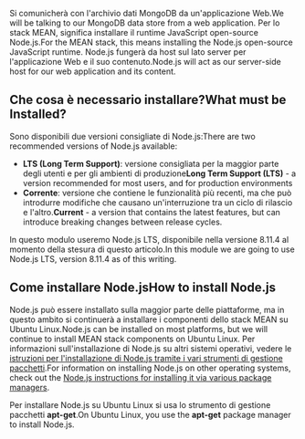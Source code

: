 <span data-ttu-id="6c006-101">Si comunicherà con l'archivio dati MongoDB da un'applicazione Web.</span><span class="sxs-lookup"><span data-stu-id="6c006-101">We will be talking to our MongoDB data store from a web application.</span></span> <span data-ttu-id="6c006-102">Per lo stack MEAN, significa installare il runtime JavaScript open-source Node.js.</span><span class="sxs-lookup"><span data-stu-id="6c006-102">For the MEAN stack, this means installing the Node.js open-source JavaScript runtime.</span></span> <span data-ttu-id="6c006-103">Node.js fungerà da host sul lato server per l'applicazione Web e il suo contenuto.</span><span class="sxs-lookup"><span data-stu-id="6c006-103">Node.js will act as our server-side host for our web application and its content.</span></span>

## <a name="what-must-be-installed"></a><span data-ttu-id="6c006-104">Che cosa è necessario installare?</span><span class="sxs-lookup"><span data-stu-id="6c006-104">What must be Installed?</span></span>

<span data-ttu-id="6c006-105">Sono disponibili due versioni consigliate di Node.js:</span><span class="sxs-lookup"><span data-stu-id="6c006-105">There are two recommended versions of Node.js available:</span></span>

- <span data-ttu-id="6c006-106">**LTS (Long Term Support)**: versione consigliata per la maggior parte degli utenti e per gli ambienti di produzione</span><span class="sxs-lookup"><span data-stu-id="6c006-106">**Long Term Support (LTS)** - a version recommended for most users, and for production environments</span></span>
- <span data-ttu-id="6c006-107">**Corrente**: versione che contiene le funzionalità più recenti, ma che può introdurre modifiche che causano un'interruzione tra un ciclo di rilascio e l'altro.</span><span class="sxs-lookup"><span data-stu-id="6c006-107">**Current** - a version that contains the latest features, but can introduce breaking changes between release cycles.</span></span>

<span data-ttu-id="6c006-108">In questo modulo useremo Node.js LTS, disponibile nella versione 8.11.4 al momento della stesura di questo articolo.</span><span class="sxs-lookup"><span data-stu-id="6c006-108">In this module we are going to use Node.js LTS, version 8.11.4 as of this writing.</span></span>

## <a name="how-to-install-nodejs"></a><span data-ttu-id="6c006-109">Come installare Node.js</span><span class="sxs-lookup"><span data-stu-id="6c006-109">How to install Node.js</span></span>

<span data-ttu-id="6c006-110">Node.js può essere installato sulla maggior parte delle piattaforme, ma in questo ambito si continuerà a installare i componenti dello stack MEAN su Ubuntu Linux.</span><span class="sxs-lookup"><span data-stu-id="6c006-110">Node.js can be installed on most platforms, but we will continue to install MEAN stack components on Ubuntu Linux.</span></span> <span data-ttu-id="6c006-111">Per informazioni sull'installazione di Node.js su altri sistemi operativi, vedere le [istruzioni per l'installazione di Node.js tramite i vari strumenti di gestione pacchetti](https://Node.js.org/en/download/package-manager/).</span><span class="sxs-lookup"><span data-stu-id="6c006-111">For information on installing Node.js on other operating systems, check out the [Node.js instructions for installing it via various package managers](https://Node.js.org/en/download/package-manager/).</span></span>

<span data-ttu-id="6c006-112">Per installare Node.js su Ubuntu Linux si usa lo strumento di gestione pacchetti **apt-get**.</span><span class="sxs-lookup"><span data-stu-id="6c006-112">On Ubuntu Linux, you use the **apt-get** package manager to install Node.js.</span></span>
